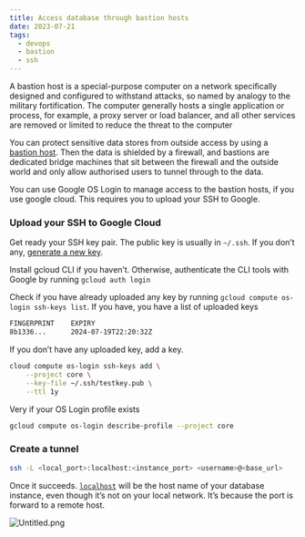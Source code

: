 ```yaml
---
title: Access database through bastion hosts
date: 2023-07-21
tags:
  - devops
  - bastion
  - ssh
---
```


A bastion host is a special-purpose computer on a network specifically designed and configured to withstand attacks, so named by analogy to the military fortification. The computer generally hosts a single application or process, for example, a proxy server or load balancer, and all other services are removed or limited to reduce the threat to the computer


You can protect sensitive data stores from outside access by using a [bastion host](https://en.wikipedia.org/wiki/Bastion_host). Then the data is shielded by a firewall, and bastions are dedicated bridge machines that sit between the firewall and the outside world and only allow authorised users to tunnel through to the data.


You can use Google OS Login to manage access to the bastion hosts, if you use google cloud. This requires you to upload your SSH to Google.


### Upload your SSH to Google Cloud


Get ready your SSH key pair. The public key is usually in `~/.ssh`. If you don’t any, [generate a new key](https://docs.github.com/en/authentication/connecting-to-github-with-ssh/generating-a-new-ssh-key-and-adding-it-to-the-ssh-agent). 


Install gcloud CLI if you haven’t. Otherwise, authenticate the CLI tools with Google by running `gcloud auth login`


Check if you have already uploaded any key by running `gcloud compute os-login ssh-keys list`. If you have, you have a list of uploaded keys


```bash
FINGERPRINT    EXPIRY
8b1336...      2024-07-19T22:20:32Z
```


If you don’t have any uploaded key, add a key.


```bash
cloud compute os-login ssh-keys add \
	--project core \
	--key-file ~/.ssh/testkey.pub \
	--ttl 1y
```


Very if your OS Login profile exists


```bash
gcloud compute os-login describe-profile --project core
```


### Create a tunnel


```bash
ssh -L <local_port>:localhost:<instance_port> <username>@<base_url>
```


Once it succeeds. [`localhost`](http://localhost/) will be the host name of your database instance, even though it’s not on your local network. It’s because the port is forward to a remote host.


![Untitled.png](https://prod-files-secure.s3.us-west-2.amazonaws.com/875308e8-8000-4329-b1aa-ffd95b33ba6e/97672406-33d9-4552-a4fa-5e5ea4309e4b/Untitled.png?X-Amz-Algorithm=AWS4-HMAC-SHA256&X-Amz-Content-Sha256=UNSIGNED-PAYLOAD&X-Amz-Credential=AKIAT73L2G45HZZMZUHI%2F20231128%2Fus-west-2%2Fs3%2Faws4_request&X-Amz-Date=20231128T012707Z&X-Amz-Expires=3600&X-Amz-Signature=cf06a80936d00be633af056bc2d20b2b6a7ba6ebadbd91c5f9598287a4569ae4&X-Amz-SignedHeaders=host&x-id=GetObject)


